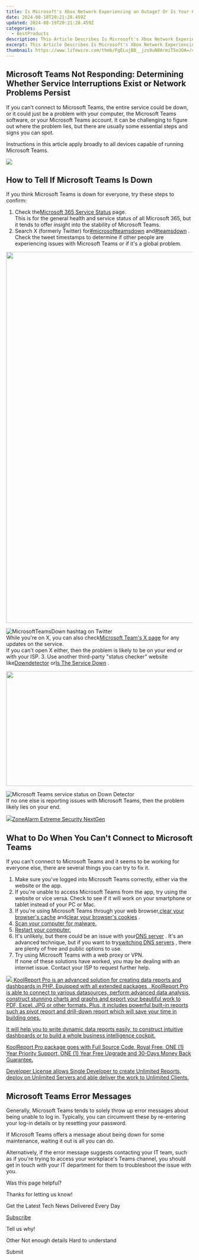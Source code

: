 ```yaml
---
title: Is Microsoft's Xbox Network Experiencing an Outage? Or Is Your Console at Fault?
date: 2024-08-18T20:21:28.459Z
updated: 2024-08-19T20:21:28.459Z
categories:
  - BestProducts
description: This Article Describes Is Microsoft's Xbox Network Experiencing an Outage? Or Is Your Console at Fault?
excerpt: This Article Describes Is Microsoft's Xbox Network Experiencing an Outage? Or Is Your Console at Fault?
thumbnail: https://www.lifewire.com/thmb/FgELujBD__jzs9uN8ArmiT5eJOA=/400x300/filters:no_upscale():max_bytes(150000):strip_icc():format(webp)/xblfeat-5c51f48446e0fb00014c3a59.jpg
---
```


## Microsoft Teams Not Responding: Determining Whether Service Interruptions Exist or Network Problems Persist
 If you can't connect to Microsoft Teams, the entire service could be down, or it could just be a problem with your computer, the Microsoft Teams software, or your Microsoft Teams account. It can be challenging to figure out where the problem lies, but there are usually some essential steps and signs you can spot.

 Instructions in this article apply broadly to all devices capable of running Microsoft Teams.

<!-- affiliate ads begin -->
<a href="https://store.nero.com/order/checkout.php?PRODS=22889392&QTY=1&AFFILIATE=108875&CART=1"><img src="http://webstatic.nero.com/nero2015-com-wAssets/img/affiliate/media/banner728-90eng.jpg" border="0"></a>
<!-- affiliate ads end -->
## How to Tell If Microsoft Teams Is Down

 If you think Microsoft Teams is down for everyone, try these steps to confirm:

1. Check the[Microsoft 365 Service Status](https://twitter.com/MSFT365Status) page.  
 This is for the general health and service status of all Microsoft 365, but it tends to offer insight into the stability of Microsoft Teams.
2. Search X (formerly Twitter) for[#microsoftteamsdown](https://twitter.com/hashtag/microsoftteamsdown) and[#teamsdown](https://twitter.com/hashtag/TeamsDown) . Check the tweet timestamps to determine if other people are experiencing issues with Microsoft Teams or if it's a global problem.  
<!-- affiliate ads begin -->
<a href="https://lightailing.sjv.io/c/5597632/1725213/17190" target="_top" id="1725213"><img src="//a.impactradius-go.com/display-ad/17190-1725213" border="0" alt="" width="1000" height="1000"/></a><img height="0" width="0" src="https://imp.pxf.io/i/5597632/1725213/17190" style="position:absolute;visibility:hidden;" border="0" />
<!-- affiliate ads end -->
![MicrosoftTeamsDown hashtag on Twitter](https://www.lifewire.com/thmb/_UxDi-CGP-cUbmhFgoAP4AgFGe4=/1500x0/filters:no_upscale():max_bytes(150000):strip_icc():format(webp)/is-microsoft-teams-down-or-is-it-you-51050511-505bb881bf924c189064924855fbb7c8.jpg)  
 While you're on X, you can also check[Microsoft Team's X page](https://twitter.com/MicrosoftTeams) for any updates on the service.  
 If you can't open X either, then the problem is likely to be on your end or with your ISP.
3. Use another third-party "status checker" website like[Downdetector](https://downdetector.com/status/teams/) or[Is The Service Down](https://istheservicedown.com/problems/microsoft-teams) .  
<!-- affiliate ads begin -->
<a href="https://martinic.evyy.net/c/5597632/1422856/4482" target="_top" id="1422856"><img src="//a.impactradius-go.com/display-ad/4482-1422856" border="0" alt="" width="580" height="309"/></a>
<!-- affiliate ads end -->
![Microsoft Teams service status on Down Detector](https://www.lifewire.com/thmb/8PpnwSJBHgwKPGng__hrZM0m4jE=/1500x0/filters:no_upscale():max_bytes(150000):strip_icc():format(webp)/is-microsoft-teams-down-or-is-it-you-51050512-ee25bd1e25bc4991b9aef28aca7a0ff8.jpg)  
 If no one else is reporting issues with Microsoft Teams, then the problem likely lies on your end.

<!-- affiliate ads begin -->
<a href="https://estore.zonealarm.com/order/checkout.php?PRODS=36245101&QTY=1&AFFILIATE=108875&CART=1"><img src="https://sc1.checkpoint.com/sc1/za/images/boxes/zang_box_trust.png" border="0">ZoneAlarm Extreme Security NextGen</a>
<!-- affiliate ads end -->
## What to Do When You Can't Connect to Microsoft Teams

 If you can't connect to Microsoft Teams and it seems to be working for everyone else, there are several things you can try to fix it.

1. Make sure you've logged into Microsoft Teams correctly, either via the website or the app.
2. If you're unable to access Microsoft Teams from the app, try using the website or vice versa. Check to see if it will work on your smartphone or tablet instead of your PC or Mac.
3. If you're using Microsoft Teams through your web browser,[clear your browser's cache](https://www.lifewire.com/how-to-clear-cache-2617980) and[clear your browser's cookies](https://www.lifewire.com/how-to-delete-cookies-2617981) .
4. [Scan your computer for malware.](https://www.lifewire.com/properly-scan-your-computer-for-viruses-and-other-malware-2624526)
5. [Restart your computer.](https://www.lifewire.com/how-to-reboot-a-computer-2624568)
6. It's unlikely, but there could be an issue with your[DNS server](https://www.lifewire.com/what-is-a-dns-server-2625854) . It's an advanced technique, but if you want to try[switching DNS servers](https://www.lifewire.com/how-to-change-dns-server-settings-2617979) , there are plenty of free and public options to use.
7. Try using Microsoft Teams with a web proxy or VPN.  
 If none of these solutions have worked, you may be dealing with an internet issue. Contact your ISP to request further help.

<!-- affiliate ads begin -->
<a href="https://secure.2checkout.com/order/checkout.php?PRODS=4737285&QTY=1&AFFILIATE=108875&CART=1"><img src="https://secure.avangate.com/images/merchant/b2f83c409ce63012229fb9cd465bdcfe/products/copy_reporting_system.png" border="0">  KoolReport Pro  is an advanced solution for creating data reports and dashboards in PHP. Equipped with all  extended packages , KoolReport Pro is able to connect to various datasources, perform advanced data analysis, construct stunning charts and graphs and export your beautiful work to PDF, Excel, JPG or other formats. Plus, it includes powerful built-in reports such as pivot report and drill-down report which will save your time in building ones. 

 It will help you to write dynamic data reports easily, to construct intuitive dashboards or to build a whole business intelligence cockpit. 

  KoolReport Pro  package goes with Full Source Code, Royal Free, ONE (1) Year Priority Support, ONE (1) Year Free Upgrade and 30-Days Money Back Guarantee. 

  Developer License  allows  Single Developer  to create Unlimited Reports, deploy on Unlimited Servers and able deliver the work to Unlimited Clients. </a>
<!-- affiliate ads end -->
## Microsoft Teams Error Messages

 Generally, Microsoft Teams tends to solely throw up error messages about being unable to log in. Typically, you can circumvent these by re-entering your log-in details or by resetting your password.

 If Microsoft Teams offers a message about being down for some maintenance, waiting it out is all you can do.

 Alternatively, if the error message suggests contacting your IT team, such as if you're trying to access your workplace's Teams channel, you should get in touch with your IT department for them to troubleshoot the issue with you.

Was this page helpful?

Thanks for letting us know!

 Get the Latest Tech News Delivered Every Day

[Subscribe](https://www.lifewire.com/#)

Tell us why!

 Other  Not enough details  Hard to understand

 Submit

<ins class="adsbygoogle"
     style="display:block"
     data-ad-format="autorelaxed"
     data-ad-client="ca-pub-7571918770474297"
     data-ad-slot="1223367746"></ins>



<ins class="adsbygoogle"
     style="display:block"
     data-ad-client="ca-pub-7571918770474297"
     data-ad-slot="8358498916"
     data-ad-format="auto"
     data-full-width-responsive="true"></ins>


